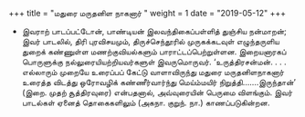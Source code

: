﻿+++
title = "மதுரை மருதனிள நாகனார்  "
weight = 1
date = "2019-05-12"
+++


-  இவராற் பாடப்பட்டோன், பாண்டியன் இலவந்திகைப்பள்ளித் துஞ்சிய நன்மாறன்; இவர் பாடலில், திரி புரவிசயமும்,  திருச்செந்தூரில் முருகக்கடவுள் எழுந்தருளிய துறைக் கண்ணுள்ள மணற்குவியல்களும் பாராட்டப்பெற்றுள்ளன. இறையனாரகப் பொருளுக்கு நல்லுரையியற்றியவர்களுள் இவருமொருவர். ‘உருத்திரசன்மன். . . . எல்லாரும் முறையே உரைப்பப் கேட்டு வாளாவிருந்து மதுரை மருதனிளநாகனார் உரைத்த விடத்து ஒரோவழிக் கண்ணீர்வார்ந்து மெய்ம்மயிர் நிறுத்தி.......இருந்தான்’ (இறை. முதற் சூத்திரவுரை)  என்பதனால், அவ்வுரையின் பெருமை விளங்கும். இவர் பாடல்கள் ஏனைத் தொகைகளிலும் (அகநா. குறுந். நா.)  காணப்படுகின்றன. 
  
